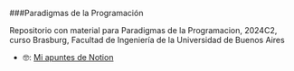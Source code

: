###Paradigmas de la Programación

Repositorio con material para Paradigmas de la Programacion, 2024C2, curso Brasburg, Facultad de Ingeniería de la Universidad de Buenos Aires

- 🤓: [Mi apuntes de Notion](https://scratched-lantern-d4a.notion.site/apuntes-de-Paradigmas-1b2fd18d004c4b36a351707296669a0b?pvs=74)
